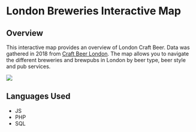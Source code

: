 # London Breweries Interactive Map

## Overview
This interactive map provides an overview of London Craft Beer. Data was gathered in 2018 from [Craft Beer London](https://nodejs.org/). The map allows you to navigate the different breweries and brewpubs in London by beer type, beer style and pub services.

![](website_vid.gif)

## Languages Used
- JS
- PHP
- SQL
